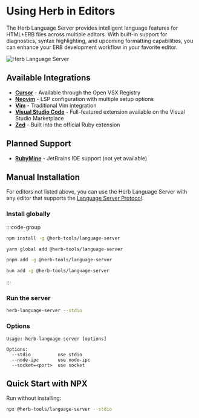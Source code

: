 # Using Herb in Editors

The Herb Language Server provides intelligent language features for HTML+ERB files across multiple editors. With built-in support for diagnostics, syntax highlighting, and upcoming formatting capabilities, you can enhance your ERB development workflow in your favorite editor.

![Herb Language Server](/herb-editors.png)

## Available Integrations

- **[Cursor](/integrations/editors/cursor)** - Available through the Open VSX Registry
- **[Neovim](/integrations/editors/neovim)** - LSP configuration with multiple setup options
- **[Vim](/integrations/editors/vim)** - Traditional Vim integration
- **[Visual Studio Code](/integrations/editors/vscode)** - Full-featured extension available on the Visual Studio Marketplace
- **[Zed](/integrations/editors/zed)** - Built into the official Ruby extension

## Planned Support

- **[RubyMine](/integrations/editors/rubymine)** - JetBrains IDE support (not yet available)

## Manual Installation

For editors not listed above, you can use the Herb Language Server with any editor that supports the [Language Server Protocol](https://microsoft.github.io/language-server-protocol/).

### Install globally

:::code-group

```bash [npm]
npm install -g @herb-tools/language-server
```

```bash [yarn]
yarn global add @herb-tools/language-server
```

```bash [pnpm]
pnpm add -g @herb-tools/language-server
```

```bash [bun]
bun add -g @herb-tools/language-server
```
:::

### Run the server

```bash
herb-language-server --stdio
```

### Options

```
Usage: herb-language-server [options]

Options:
  --stdio          use stdio
  --node-ipc       use node-ipc
  --socket=<port>  use socket
```

## Quick Start with NPX

Run without installing:

```bash
npx @herb-tools/language-server --stdio
```
